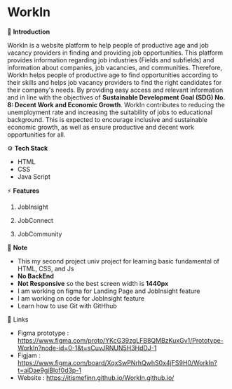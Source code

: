 # WorkIn

🤖 **Introduction**

WorkIn is a website platform to help people of productive age and job vacancy providers in finding and providing job opportunities. This platform provides information regarding job industries (Fields and subfields) and information about companies, job vacancies, and communities. Therefore, WorkIn helps people of productive age to find opportunities according to their skills and helps job vacancy providers to find the right candidates for their company's needs.
By providing easy access and relevant information and in line with the objectives of **Sustainable Development Goal (SDG) No. 8: Decent Work and Economic Growth**. WorkIn contributes to reducing the unemployment rate and increasing the suitability of jobs to educational background. This is expected to encourage inclusive and sustainable economic growth, as well as ensure productive and decent work opportunities for all.

⚙️ **Tech Stack**
- HTML
- CSS
- Java Script

⚡ **Features**
1. JobInsight

2. JobConnect

3. JobCommunity


🤗 **Note**
- This my second project univ project for learning basic fundamental of HTML, CSS, and Js
- **No BackEnd**
- **Not Responsive** so the best screen width is **1440px**
- I am working on figma for Landing Page and JobInsight feature
- I am working on code for JobInsight feature
- Learn how to use Git with GitHhub


🔗 Links
- Figma prototype : https://www.figma.com/proto/YKcG39zgLFB8QMBzKuxGv1/Prototype-WorkIn?node-id=0-1&t=sCuvJRNUN5H3HdDJ-1
- Figjam : https://www.figma.com/board/XqxSwPNrhQwhS0x4jFS9H0/WorkIn?t=aiDae9giBlof0d3p-1
- Website : https://itismefinn.github.io/WorkIn.github.io/


